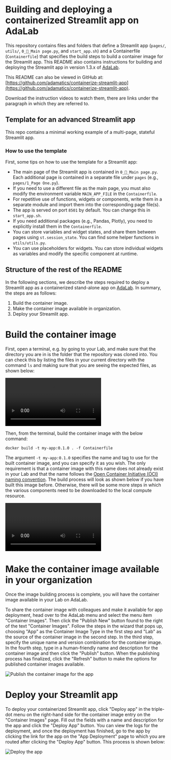 # Building and deploying a containerized Streamlit app on AdaLab
This repository contains files and folders that define a Streamlit app (`pages/`, `utils/`, `0_🏡_Main page.py`, and `start_app.sh`) and a Containerfile (`Containerfile`) that specifies the build steps to build a container image for the Streamlit app. This README also contains instructions for building and deploying the Streamlit app in version 1.3.x of [AdaLab](https://adamatics.com/index.php/platform-2/).

This README can also be viewed in GitHub at: [https://github.com/adamatics/containerize-streamlit-app](https://github.com/adamatics/containerize-streamlit-app).

Download the instruction videos to watch them, there are links under the paragraph in which they are referred to.

## Template for an advanced Streamlit app

This repo contains a minimal working example of a multi-page, stateful Streamlit app.

### How to use the template
First, some tips on how to use the template for a Streamlit app:

- The main page of the Streamlit app is contained in `0_🏡_Main page.py`. Each additional page is contained in a separate file under `pages` (e.g., `pages/1_Page One.py`).
- If you need to use a different file as the main page, you must also modify the environment variable `MAIN_APP_FILE` in the `Containerfile`. 
- For repetitive use of functions, widgets or components, write them in a separate module and import them into the corresponding page file(s).
- The app is served on port `8501` by default. You can change this in `start_app.sh`.
- If you need additional packages (e.g., Pandas, Plotly), you need to explicitly install them in the `Containerfile`.
- You can store variables and widget states, and share them between pages using `st.session_state`. You can find some helper functions in `utils/utils.py`.
- You can use placeholders for widgets. You can store individual widgets as variables and modify the specific component at runtime.

## Structure of the rest of the README
In the following sections, we describe the steps required to deploy a Streamlit app as a containerized stand-alone app on [AdaLab](https://adamatics.com/index.php/platform-2/). In summary, the steps are as follows:

1. Build the container image.
2. Make the container image available in organization.
3. Deploy your Streamlit app.


# Build the container image
First, open a terminal, e.g. by going to your Lab, and make sure that the directory you are in is the folder that the repository was cloned into. You can check this by listing the files in your current directory with the command `ls` and making sure that you are seeing the expected files, as shown below:

![Use the `ls` to check that expected files are there](videos/ls_in_terminal-2024-05-13_14.20.10.webm)

Then, from the terminal, build the container image with the below command:

```docker build -t my-app:0.1.0 . -f Containerfile```

The argument `-t my-app:0.1.0` specifies the name and tag to use for the built container image, and you can specify it as you wish. The only requirement is that a container image with this name does not already exist in your Lab and that the name follows the [Open Container Initiative (OCI) naming convention](https://github.com/containers/image/blob/main/docker/reference/regexp.go). The build process will look as shown below if you have built this image before. Otherwise, there will be some more steps in which the various components need to be downloaded to the local compute resource.

![Container image build process in the terminal](videos/containerize_streamlit_app-2024-05-13_14.14.47.webm)

# Make the container image available in your organization
Once the image building process is complete, you will have the container image available in your Lab on AdaLab. 

To share the container image with colleagues and make it available for app deployment, head over to the AdaLab menu and select the menu item "Container Images". Then click the "Publish New" button found to the right of the text "Container Images". Follow the steps in the wizard that pops up, choosing "App" as the Container Image Type in the first step and "Lab" as the source of the container image in the second step. In the third step, specify the unique name and version combination for the container image. In the fourth step, type in a human-friendly name and description for the container image and then click the "Publish" button. When the publishing process has finalized, click the "Refresh" button to make the options for published container images available.

![Publish the container image for the app](videos/publish_streamlit_app_container-2024-05-13_14.28.18)

# Deploy your Streamlit app
To deploy your containerized Streamlit app, click "Deploy app" in the triple-dot menu on the right-hand side for the container image entry on the "Container Images" page. Fill out the fields with a name and description for the app and click the "Deploy App" button. You can view the logs for the deployment, and once the deployment has finished, go to the app by clicking the link for the app on the "App Deployment" page to which you are routed after clicking the "Deploy App" button. This process is shown below:

![Deploy the app](videos/deploy_streamlit_app-2024-05-13_14.42.03)